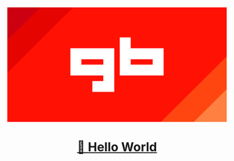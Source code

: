 <h1 align="center">
    <a href="https://grantburry.com" target="_blank">
        <img src="https://github.com/Burry/grantburry.com/blob/master/public/open-graph.png?raw=true" alt="Grant Burry" />
        <br />
        <br />
        <span>👋 Hello World</span>
        <br />
        <br />
    </a>
</h1>
